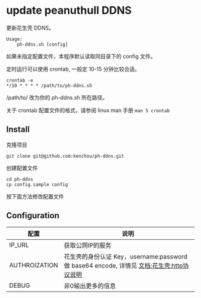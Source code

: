 update peanuthull DDNS
======================

更新花生壳 DDNS。

    Usage:
        ph-ddns.sh [config]

如果未指定配置文件，本程序默认读取同目录下的 config 文件。

定时运行可以使用 crontab, 一般定 10-15 分钟比较合适。


    crontab -e
    */10 * * * * /path/to/ph-ddns.sh

/path/to/ 改为你的 ph-ddns.sh 所在路径。

关于 crontab 配置文件的格式，请参阅 linux man 手册 ```man 5 crontab```


Install
-------
克隆项目

    git clone git@github.com:kenchou/ph-ddns.git

创建配置文件

    cd ph-ddns
    cp config.sample config

按下面方法修改配置文件

Configuration
-------------

配置 | 说明
----|-----
IP_URL | 获取公网IP的服务
AUTHROIZATION | 花生壳的身份认证 Key，username:password 做 base64 encode, 详情见 [文档:花生壳:http协议说明](http://open.oray.com/wiki/doku.php?id=%E6%96%87%E6%A1%A3:%E8%8A%B1%E7%94%9F%E5%A3%B3:http%E5%8D%8F%E8%AE%AE%E8%AF%B4%E6%98%8E)
DEBUG | 非0输出更多的信息
